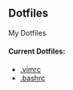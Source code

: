 ## Dotfiles
My Dotfiles

#### Current Dotfiles:
- [.vimrc](files/.vimrc)
- [.bashrc](files/.bashrc)
